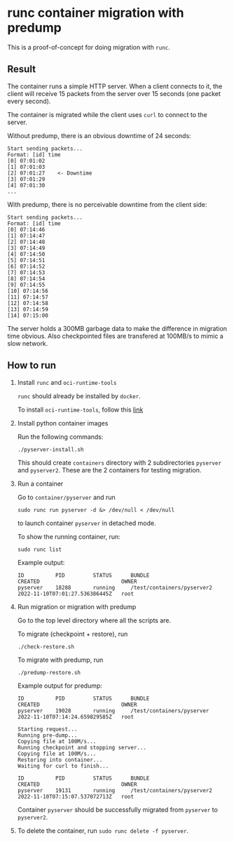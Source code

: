 # runc container migration with predump

This is a proof-of-concept for doing migration with `runc`.

## Result

The container runs a simple HTTP server. When a client connects to it, the client will receive 15 packets from the server over 15 seconds (one packet every second).

The container is migrated while the client uses `curl` to connect to the server.

Without predump, there is an obvious downtime of 24 seconds:
```
Start sending packets...
Format: [id] time
[0] 07:01:02
[1] 07:01:03
[2] 07:01:27    <- Downtime
[3] 07:01:29
[4] 07:01:30
...
```

With predump, there is no perceivable downtime from the client side:
```
Start sending packets...
Format: [id] time
[0] 07:14:46
[1] 07:14:47
[2] 07:14:48
[3] 07:14:49
[4] 07:14:50
[5] 07:14:51
[6] 07:14:52
[7] 07:14:53
[8] 07:14:54
[9] 07:14:55
[10] 07:14:56
[11] 07:14:57
[12] 07:14:58
[13] 07:14:59
[14] 07:15:00
```

The server holds a 300MB garbage data to make the difference in migration time obvious. Also checkpointed files are transfered at 100MB/s to mimic a slow network.


## How to run
1. Install `runc` and `oci-runtime-tools`
   
   `runc` should already be installed by `docker`.
   
   To install `oci-runtime-tools`, follow this <a href='https://www.redhat.com/ja/blog/container-live-migration-using-runc-and-criu'>link</a>

2. Install python container images
   
   Run the following commands:
   ```
   ./pyserver-install.sh
   ```

   This should create `containers` directory with 2 subdirectories `pyserver` and `pyserver2`. These are the 2 containers for testing migration.

3. Run a container
   
   Go to `container/pyserver` and run 
   ```
   sudo runc run pyserver -d &> /dev/null < /dev/null
   ```
   to launch container `pyserver` in detached mode.

   To show the running container, run:
   ```
   sudo runc list
   ```

   Example output:
   ```
   ID          PID         STATUS      BUNDLE                        CREATED                          OWNER
   pyserver    18288       running     /test/containers/pyserver2    2022-11-10T07:01:27.536386445Z   root
   ```

4. Run migration or migration with predump
   
   Go to the top level directory where all the scripts are.

   To migrate (checkpoint + restore), run

   ```
   ./check-restore.sh
   ```

   To migrate with predump, run

   ```
   ./predump-restore.sh
   ```

   Example output for predump:
   ```
   ID          PID         STATUS      BUNDLE                      CREATED                          OWNER
   pyserver    19028       running     /test/containers/pyserver   2022-11-10T07:14:24.659829585Z   root
   
   Starting request...
   Running pre-dump...
   Copying file at 100M/s...
   Running checkpoint and stopping server...
   Copying file at 100M/s...
   Restoring into container...
   Waiting for curl to finish...
   
   ID          PID         STATUS      BUNDLE                       CREATED                          OWNER
   pyserver    19131       running     /test/containers/pyserver2   2022-11-10T07:15:07.537072713Z   root
   ```

   Container `pyserver` should be successfully migrated from `pyserver` to `pyserver2`.

5. To delete the container, run `sudo runc delete -f pyserver`.